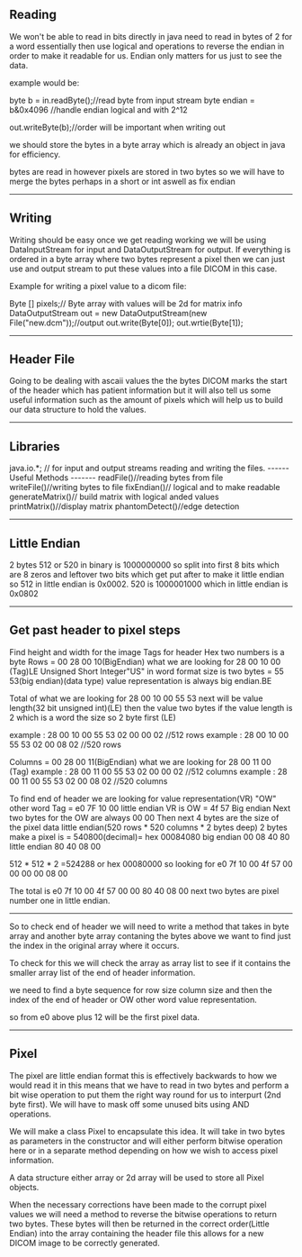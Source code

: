 ## Reading
We won't be able to read in bits directly in java need to read in bytes of 2 for a word essentially then use logical and operations to reverse the endian in order to make it readable for us. Endian only matters for us just to see the data.

example would be:

byte b = in.readByte();//read byte from input stream
byte endian = b&0x4096 //handle endian logical and with 2^12


out.writeByte(b);//order will be important when writing out

we should store the bytes in a byte array which is already an object in java for efficiency.

bytes are read in however pixels are stored in two bytes so we will have to merge the bytes perhaps in a short or int aswell as fix endian

-------------------------------------------

## Writing
Writing should be easy once we get reading working we will be using DataInputStream for input and DataOutputStream for output. If everything is ordered in a byte array where two bytes represent a pixel then we can just use and output stream to put these values into a file DICOM in this case.

Example for writing a pixel value to a dicom file:

Byte [] pixels;// Byte array with values will be 2d for matrix info
DataOutputStream out = new DataOutputStream(new File("new.dcm"));//output
out.write(Byte[0]);
out.wrtie(Byte[1]);

---------------------------------------------

##  Header File 
Going to be dealing with ascaii values the the bytes DICOM marks the start of the header which has patient information but it will also tell us some useful information such as the amount of pixels which will help us to build our data structure to hold the values.

------------------------------------------------


## Libraries 
java.io.*; // for input and output streams reading and writing the files.
------ Useful Methods -------
readFile()//reading bytes from file
writeFile()//writing bytes to file
fixEndian()// logical and to make readable
generateMatrix()// build matrix with logical anded values
printMatrix()//display matrix
phantomDetect()//edge detection

-------------------------------------------------

## Little Endian
2 bytes 512 or 520 in binary is 1000000000 so split into first 8 bits which are 8 zeros and leftover two bits which get put after to make it little endian
so 512 in little endian is 0x0002. 520 is 1000001000 which in little endian is 0x0802

------------------------------------------------

## Get past header to pixel steps
Find height and width for the image
Tags for header
Hex two numbers is a byte
Rows = 00 28 00 10(BigEndian) what we are looking for 28 00 10 00 (Tag)LE
Unsigned Short Integer"US" in word format size is two bytes = 55 53(big endian)(data type) value representation is always big endian.BE

Total of what we are looking for  28 00 10 00 55 53 next will be value length(32 bit unsigned int)(LE) then the value two bytes if the value length is 2 which is a word the size  so 2 byte first (LE)

example : 28 00 10 00 55 53 02 00 00 02 //512 rows
example : 28 00 10 00 55 53 02 00 08 02 //520 rows

Columns = 00 28 00 11(BigEndian) what we are looking for 28 00 11 00 (Tag)
example : 28 00 11 00 55 53 02 00 00 02 //512 columns
example : 28 00 11 00 55 53 02 00 08 02 //520 columns

To find end of header we are looking for value representation(VR) "OW" other word
Tag = e0 7F 10 00 little endian
VR is OW = 4f 57 Big endian
Next two bytes for the OW are always 00 00
Then next 4 bytes are the size of the pixel data little endian(520 rows * 520 columns * 2 bytes deep) 2 bytes make a pixel is = 540800(decimal)= hex 00084080  big endian 00 08 40 80 little endian 80 40 08 00

512 * 512 * 2 =524288 or hex 00080000 so looking for e0 7f 10 00 4f 57 00 00 00 00 08 00

The total is e0 7f 10 00 4f 57 00 00 80 40 08 00 next two bytes are pixel number one in little endian.

-----------------------------------------------------

So to check end of header we will need to write a method that takes in byte array and another byte array contaning the bytes above we want to find just the index in the original array where it occurs.

To check for this we will check the array as array list to see if it contains the smaller array list of the end of header information.

we need to find a byte sequence for row size column size and then the index of the end of header or OW other word value representation.


so from e0 above plus 12 will be the first pixel data.

--------------------------------------------------------

## Pixel

The pixel are little endian format this is effectively backwards to how we would read it in this means that we have to read in two bytes and perform a bit wise operation to put them the right way round for us to interpurt (2nd byte first). We will have to mask off some unused bits using AND operations.

We will make a class Pixel to encapsulate this idea. It will take in two bytes as parameters in the constructor and will either perform bitwise operation here or in a separate method depending on how we wish to access pixel information.

A data structure either array or 2d array will be used to store all Pixel objects. 

When the necessary corrections have been made to the corrupt pixel values we will need a method to reverse the bitwise operations to return two bytes. These bytes will then be returned in the correct order(Little Endian) into the array containing the header file this allows for a new DICOM image to be correctly generated.
